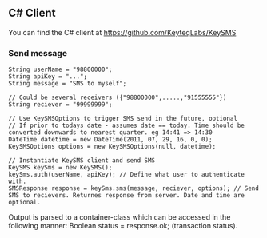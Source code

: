 ## C# Client
You can find the C# client at https://github.com/KeyteqLabs/KeySMS

### Send message

    String userName = "98800000";
    String apiKey = "...";
    String message = "SMS to myself";

    // Could be several receivers ({"98800000",.....,"91555555"})
    String reciever = "99999999";

    // Use KeySMSOptions to trigger SMS send in the future, optional
    // If prior to todays date - assumes date == today. Time should be converted downwards to nearest quarter. eg 14:41 => 14:30
    DateTime datetime = new DateTime(2011, 07, 29, 16, 0, 0);
    KeySMSOptions options = new KeySMSOptions(null, datetime);

    // Instantiate KeySMS client and send SMS
    KeySMS keySms = new KeySMS();
    keySms.auth(userName, apiKey); // Define what user to authenticate with.
    SMSResponse response = keySms.sms(message, reciever, options); // Send SMS to recievers. Returnes response from server. Date and time are optional.

Output is parsed to a container-class which can be accessed in the following manner: Boolean status = response.ok; (transaction status).
